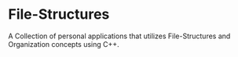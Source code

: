 # File-Structures
A Collection of personal applications that utilizes File-Structures and Organization concepts using C++.
